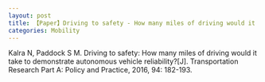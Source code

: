 ```yaml
---
layout: post
title: 【Paper】Driving to safety - How many miles of driving would it take to demonstrate autonomous vehicle reliability?
categories: Mobility
---
```


Kalra N, Paddock S M. Driving to safety: How many miles of driving would it take to demonstrate autonomous vehicle reliability?[J]. Transportation Research Part A: Policy and Practice, 2016, 94: 182-193.

